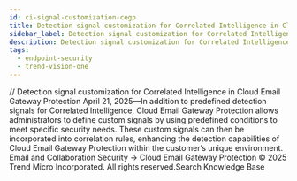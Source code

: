 ```yaml
---
id: ci-signal-customization-cegp
title: Detection signal customization for Correlated Intelligence in Cloud Email Gateway Protection
sidebar_label: Detection signal customization for Correlated Intelligence in Cloud Email Gateway Protection
description: Detection signal customization for Correlated Intelligence in Cloud Email Gateway Protection
tags:
  - endpoint-security
  - trend-vision-one
---
```


/*<![CDATA[*/ $('#title').html($('meta[name=map-description]').attr('content')); /*]]>*/ Detection signal customization for Correlated Intelligence in Cloud Email Gateway Protection April 21, 2025—In addition to predefined detection signals for Correlated Intelligence, Cloud Email Gateway Protection allows administrators to define custom signals by using predefined conditions to meet specific security needs. These custom signals can then be incorporated into correlation rules, enhancing the detection capabilities of Cloud Email Gateway Protection within the customer’s unique environment. Email and Collaboration Security → Cloud Email Gateway Protection © 2025 Trend Micro Incorporated. All rights reserved.Search Knowledge Base